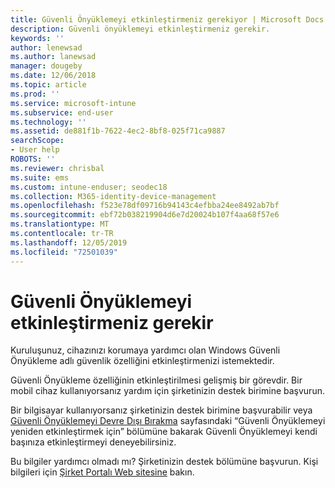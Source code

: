 ```yaml
---
title: Güvenli Önyüklemeyi etkinleştirmeniz gerekiyor | Microsoft Docs
description: Güvenli önyüklemeyi etkinleştirmeniz gerekir.
keywords: ''
author: lenewsad
ms.author: lanewsad
manager: dougeby
ms.date: 12/06/2018
ms.topic: article
ms.prod: ''
ms.service: microsoft-intune
ms.subservice: end-user
ms.technology: ''
ms.assetid: de881f1b-7622-4ec2-8bf8-025f71ca9887
searchScope:
- User help
ROBOTS: ''
ms.reviewer: chrisbal
ms.suite: ems
ms.custom: intune-enduser; seodec18
ms.collection: M365-identity-device-management
ms.openlocfilehash: f523e78df09716b94143c4efbba24ee8492ab7bf
ms.sourcegitcommit: ebf72b038219904d6e7d20024b107f4aa68f57e6
ms.translationtype: MT
ms.contentlocale: tr-TR
ms.lasthandoff: 12/05/2019
ms.locfileid: "72501039"
---
```

# <a name="you-need-to-enable-secure-boot"></a>Güvenli Önyüklemeyi etkinleştirmeniz gerekir

Kuruluşunuz, cihazınızı korumaya yardımcı olan Windows Güvenli Önyükleme adlı güvenlik özelliğini etkinleştirmenizi istemektedir.

Güvenli Önyükleme özelliğinin etkinleştirilmesi gelişmiş bir görevdir. Bir mobil cihaz kullanıyorsanız yardım için şirketinizin destek birimine başvurun.

Bir bilgisayar kullanıyorsanız şirketinizin destek birimine başvurabilir veya [Güvenli Önyüklemeyi Devre Dışı Bırakma](https://msdn.microsoft.com/library/windows/hardware/dn898540(v=vs.85).aspx) sayfasındaki “Güvenli Önyüklemeyi yeniden etkinleştirmek için” bölümüne bakarak Güvenli Önyüklemeyi kendi başınıza etkinleştirmeyi deneyebilirsiniz.

Bu bilgiler yardımcı olmadı mı? Şirketinizin destek bölümüne başvurun. Kişi bilgileri için [Şirket Portalı Web sitesine](https://go.microsoft.com/fwlink/?linkid=2010980) bakın.
